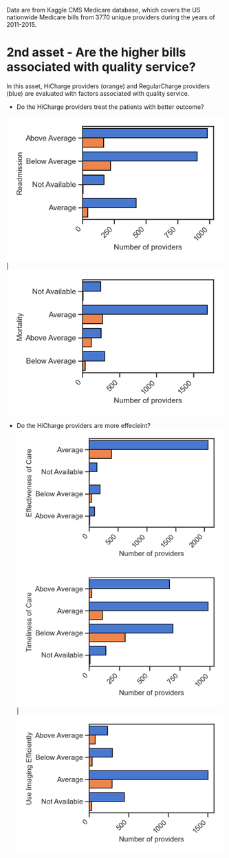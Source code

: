 Data are from Kaggle CMS Medicare database, which covers the US nationwide Medicare bills from 3770 unique providers during the years of 2011-2015. 
# 2nd asset - Are the higher bills associated with quality service? 
In this asset, HiCharge providers (orange) and RegularCharge providers (blue) are evaluated with factors associated with quality service.  
- Do the HiCharge providers treat the patients with better outcome?

![Figure2a](Readmission.png)|![Figure2b](mortality.png)


- Do the HiCharge providers are more effecieint?
![Figure2c](EffectivenessofCare.png)
![Figure2d](Timeliness.png)|![Figure2e](EfficientUseimaging.png)
